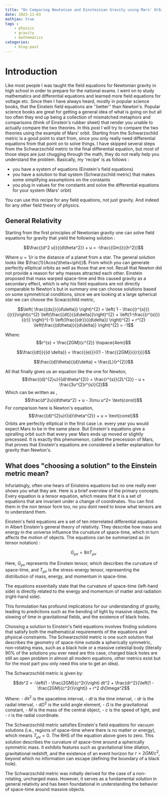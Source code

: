 ```yaml
---
title: "On Comparing Newtonian and Einsteinian Gravity using Mars' Orbit"
date: 2023-11-03
mathjax: true
tags : 
    - physics
    - gravity
    - mathematics
categories:
    - blog-post
---
```

# Introduction
Like most people I was taught the field equations for Newtonian gravity in high school in order to prepare for the 
national exams. I went on to study mathematics and differential equations and learned more field equations for 
voltage etc. Since then I have always heard, mostly in popular science books, that the Einstein field equations are 
''better'' than Newton's. Popular science books are great for getting a general idea of what is going on but all too 
often they end up being a collection of mismatched metaphors and comparisons (think of Einstein's rubber sheet) that 
render you unable to actually compare the two theories. In this post I will try to compare the two theories using the
example of Mars' orbit. Starting from the Schwarzschild metric is a good point to start from, since you only really 
need differential equations from that point on to solve things. I have skipped several steps from the Schwarzschild
metric to the final differential equation, but most of those steps are just chugging through the math, they do not 
really help you understand the problem. Basically, my 'recipe' is as follows :

* you have a system of equations (Einstein's field equations)
* you have a solution to that system (Schwarzschild metric) that makes some simplifying assumptions on the constants
* you plug in values for the constants and solve the differential equations for your system (Mars' orbit)

You can use this recipe for any field equations, not just gravity. And indeed for any other field theory of physics.

## General Relativity

Starting from the first principles of Newtonian gravity one can solve
field equations for gravity that yield the following solution :

$$\frac{{d^2 u}}{{d\theta^2}} + u = -\frac{{Gm}}{{h^2}}$$

Where $u=1/r$ is the distance of a planet from a star. The general
solution looks like $\frac{1}{Acos(\theta+\phi)}$. From which you can
generate perfectly elliptical orbits as well as those that are not.
Recall that Newton did not provide a reason for why masses attracted
each other. Einstein proposed that mass warped space-time and this
caused gravity as a secondary effect, which is why his field equations
are not directly comparable to Newton's but in summary one can choose
solutions based on some symmetrical conditions, since we are looking at
a large spherical star we can choose the Scwarzchild metric,

$$\left( \frac{{ds}}{{d\delta}} \right)^{2} = \left( 1 - \frac{{r^{s}}}{{r}}\right)c^{2} \left(\frac{{dt}}{{d\delta}}\right)^{2} + \left(1-\frac{{r^{s}}}{{r}} \right)^{-1} \left(\frac{{dr}}{{d\delta}} \right)^{2} + r^{2} \left(\frac{{d\theta}}{{d\delta}} \right)^{2} = -1$$

Where: $$r^{s} = \frac{2GM}{c^{2}} \hspace{4em}$$

$$\frac{{dt}}{{d \delta}} = \frac{{{e}}}{{1 - \frac{{2GM}}{{r}}}}$$

$$\frac{{d}\theta}{{d}\delta} = \frac{L}{r^{2}}$$

All that finally gives us an equation like the one for Newton,
$$\frac{{d}^{2}u}{{d}\theta^{2}} = \frac{r^{s}}{2L^{2}} - u + \frac{3u^{2}r^{s}}{2}$$
Which can be written as ,
$$\frac{d^2u}{d\theta^2}  + u - 3\mu u^2= \text{const}$$ For comparison
here is Newton's equation,
$$\frac{{d}^{2}u}{{d}\theta^{2}} + u = \text{const}$$ Orbits are
perfectly elliptical in the first case i.e. every year you would expect
Mars to be in the same place. But Einstein's equations give a spiralling
orbit such that every year Mars ends up moved or slightly precessed. It
is exactly this phenomenon, called the precession of Mars, that proves
that Einstein's equations are considered a better explanation for
gravity than Newton's.


## What does "choosing a solution" to the Einstein metric mean?
Infuriatingly, often one hears of Einsteins equations but no one really ever shows you what they are. Here is a 
brief overview of the primary concepts. Every equation is a tensor equation, which means that it is a set of equations
that are invariant under a change of coordinates. You can find them in the non tensor form too, no you dont need to 
know what tensors are to understand them. 

Einstein's field equations are a set of ten interrelated differential
equations in Albert Einstein's general theory of relativity. They
describe how mass and energy in the universe influence the curvature of
space-time, which in turn affects the motion of objects. The equations
can be summarized as (in tensor notation) :

$$G_{\mu\nu} = 8\pi T_{\mu\nu}$$

Here, $G_{\mu\nu}$ represents the Einstein tensor, which describes the
curvature of space-time, and $T_{\mu\nu}$ is the stress-energy tensor,
representing the distribution of mass, energy, and momentum in
space-time.

The equations essentially state that the curvature of space-time
(left-hand side) is directly related to the energy and momentum of
matter and radiation (right-hand side).

This formulation has profound implications for our understanding of
gravity, leading to predictions such as the bending of light by massive
objects, the slowing of time in gravitational fields, and the existence
of black holes.

Choosing a solution to Einstein's field equations involves finding
solutions that satisfy both the mathematical requirements of the
equations and physical constraints. The Schwarzschild metric is one such
solution that describes the geometry of space-time outside a spherically
symmetric, non-rotating mass, such as a black hole or a massive
celestial body (literally 90% of the solutions you ever need are this case, charged black holes are still an open 
problem in almost all modern equations, other metrics exist but for the most part you only need this one to get an 
idea).

The Schwarzschild metric is given by:

$$ds^2 = -\left(1 - \frac{2GM}{c^2r}\right) dt^2 + \frac{dr^2}{\left(1 - \frac{2GM}{c^2r}\right)} + r^2 d\Omega^2$$

Where: - $ds^2$ is the spacetime interval, - $dt$ is the time
interval, - $dr$ is the radial interval, - $d\Omega^2$ is the solid
angle element, - $G$ is the gravitational constant, - $M$ is the mass of
the central object, - $c$ is the speed of light, and - $r$ is the radial
coordinate.

The Schwarzschild metric satisfies Einstein's field equations for vacuum  solutions (i.e., regions of space-time 
where there is no matter or energy), which means $T_{\mu\nu} = 0$. The RHS of the equation above goes to zero. 
This solution describes the curvature of space-time around a spherically symmetric mass. 
It exhibits features such as gravitational time dilation, gravitational redshift, 
and the existence of an event horizon for $r = 2GM/c^2$, beyond which no
information can escape (defining the boundary of a black hole).

The Schwarzschild metric was initially derived for the case of a
non-rotating, uncharged mass. However, it serves as a fundamental
solution in general relativity and has been foundational in
understanding the behavior of space-time around massive objects.